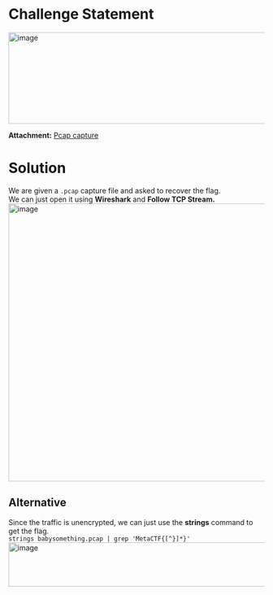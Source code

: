 # Challenge Statement
<img width="1112" height="180" alt="image" src="https://github.com/user-attachments/assets/0ae772c3-2fe8-4ecc-a8ca-39c92eb742ac" />

**Attachment:** [Pcap capture](https://github.com/harishkannan05/MetaCTF-Writeups/blob/b2af664ac06cd0a0570adf58f7a06c252c1fd9e2/August/Attachments/babysomething.pcap)

# Solution
We are given a `.pcap` capture file and asked to recover the flag.  
We can just open it using **Wireshark** and **Follow TCP Stream.**  
<img width="1273" height="547" alt="image" src="https://github.com/user-attachments/assets/04bd385a-2a9c-4df3-aee1-3c707bf0aba5" />


## Alternative
Since the traffic is unencrypted, we can just use the **strings** command to get the flag.  
```strings babysomething.pcap | grep 'MetaCTF{[^}]*}'```  
<img width="1015" height="87" alt="image" src="https://github.com/user-attachments/assets/84040962-9800-45c9-b6c3-2a2227fc8aec" />
